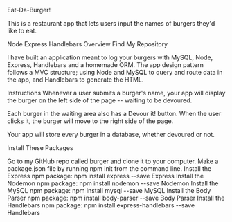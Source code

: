 Eat-Da-Burger!

This is a restaurant app that lets users input the names of burgers they'd like to eat.

Node Express Handlebars
Overview
Find My Repository

I have built an application meant to log your burgers with MySQL, Node, Express, Handlebars and a homemade ORM. The app design pattern follows a MVC structure; using Node and MySQL to query and route data in the app, and Handlebars to generate the HTML.

Instructions
Whenever a user submits a burger's name, your app will display the burger on the left side of the page -- waiting to be devoured.

Each burger in the waiting area also has a Devour it! button. When the user clicks it, the burger will move to the right side of the page.

Your app will store every burger in a database, whether devoured or not.

Install These Packages

Go to my GitHub repo called burger and clone it to your computer.
Make a package.json file by running npm init from the command line.
Install the Express npm package: npm install express --save
Express
Install the Nodemon npm package: npm install nodemon --save
Nodemon
Install the MySQL npm package: npm install mysql --save
MySQL
Install the Body Parser npm package: npm install body-parser --save
Body Parser
Install the Handlebars npm package: npm install express-handlebars --save
Handlebars

